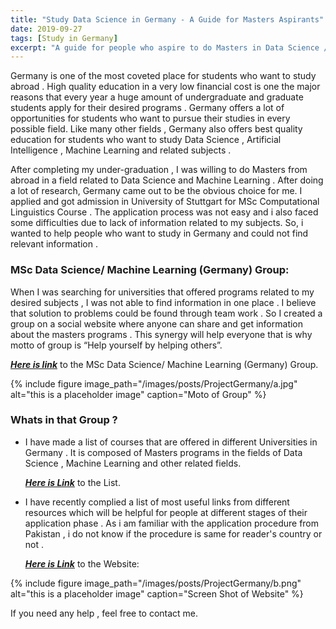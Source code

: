```yaml
---
title: "Study Data Science in Germany - A Guide for Masters Aspirants"
date: 2019-09-27
tags: [Study in Germany]
excerpt: "A guide for people who aspire to do Masters in Data Science / Machine Learning or related field from Germany."
---
```

Germany is one of the most coveted place for students who want to study abroad . High quality education in a very low financial cost is one the major reasons that  every year a huge amount of undergraduate and graduate students apply for their desired programs . Germany offers a lot of opportunities for students who want to pursue their studies in every possible field. Like many other fields , Germany also offers best quality education for students who want to study Data Science , Artificial Intelligence , Machine Learning and related subjects .

After completing my under-graduation , I was willing to do Masters from abroad in a field related to Data Science and Machine Learning . After doing a lot of research, Germany came out to be the obvious choice for me. I applied and got admission in University of Stuttgart for MSc Computational Linguistics Course . The application process was not easy and i also faced some difficulties due to lack of information related to my subjects. So, i wanted to help people who want to study in Germany and could not find relevant information . 

### MSc Data Science/ Machine Learning (Germany) Group:

When I was searching for universities that offered programs related to my desired subjects , I was not able to find information in one place . I believe that solution to problems could be found through team work . So I created a group on a social website where anyone can share and get information about the masters programs . This synergy will help everyone that is why motto of group is “Help yourself by helping others”. 

[***Here is link***](https://www.facebook.com/groups/364661040940901/) to the MSc Data Science/ Machine Learning (Germany) Group.

{% include figure image_path="/images/posts/ProjectGermany/a.jpg" alt="this is a placeholder image" caption="Moto of Group" %}

### Whats in that Group ?

- I have made a list of courses  that are offered in different Universities in Germany . It is composed of Masters programs in the fields of Data Science , Machine Learning and other related fields.

    [***Here is Link***](https://docs.google.com/spreadsheets/d/1AfoKjQJnyRQgC1SXQ3mWDkiOlsiw1hShDlBr7v-YonY/edit?fbclid=IwAR2CFQwxvO8bR7R1ERYxFGBmdKO-VKAVbn2-W4pPpRtDOn1vKAS_9mc0LaY#gid=0) to the List.

- I have recently complied a list of most useful links from different resources  which will  be helpful for people at different stages of their application phase . As i am familiar with the application procedure from Pakistan , i do not know if the procedure is same for reader's country or not .

    [***Here is Link***](https://www.notion.so/Project-Germany-9f07122d9f5547e59d5edb85aa0c5c9b) to the Website: 

{% include figure image_path="/images/posts/ProjectGermany/b.png" alt="this is a placeholder image" caption="Screen Shot of Website" %}


If you need any help , feel free to contact me. 